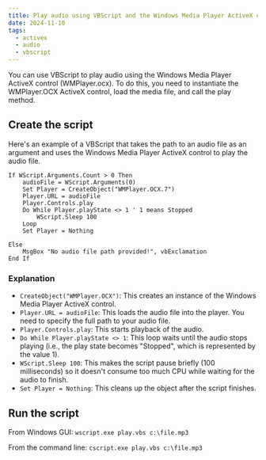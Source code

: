 ```yaml
---
title: Play audio using VBScript and the Windows Media Player ActiveX control
date: 2024-11-10
tags: 
  - activex
  - audio
  - vbscript
---
```


You can use VBScript to play audio using the Windows Media Player ActiveX control (WMPlayer.ocx). To do this, you need to instantiate the WMPlayer.OCX ActiveX control, load the media file, and call the play method.

## Create the script
Here's an example of a VBScript that takes the path to an audio file as an argument and uses the Windows Media Player ActiveX control to play the audio file.

```
If WScript.Arguments.Count > 0 Then
    audioFile = WScript.Arguments(0)
	Set Player = CreateObject("WMPlayer.OCX.7")
	Player.URL = audioFile
	Player.Controls.play
	Do While Player.playState <> 1 ' 1 means Stopped
		WScript.Sleep 100
	Loop
	Set Player = Nothing
	
Else
    MsgBox "No audio file path provided!", vbExclamation
End If
```

### Explanation
- `CreateObject("WMPlayer.OCX")`: This creates an instance of the Windows Media Player ActiveX control.
- `Player.URL = audioFile`: This loads the audio file into the player. You need to specify the full path to your audio file.
- `Player.Controls.play`: This starts playback of the audio.
- `Do While Player.playState <> 1`: This loop waits until the audio stops playing (i.e., the play state becomes "Stopped", which is represented by the value 1).
- `WScript.Sleep 100`: This makes the script pause briefly (100 milliseconds) so it doesn't consume too much CPU while waiting for the audio to finish.
- `Set Player = Nothing`: This cleans up the object after the script finishes.

## Run the script
From Windows GUI: `wscript.exe play.vbs c:\file.mp3`

From the command line: `cscript.exe play.vbs c:\file.mp3`
